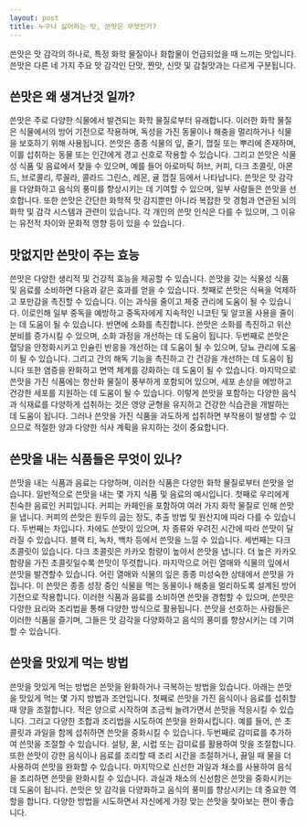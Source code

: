 ```yaml
---
layout: post
title: 누구나 싫어하는 맛, 쓴맛은 무엇인가?  
---
```


쓴맛은 맛 감각의 하나로, 특정 화학 물질이나 화합물이 언급되었을 때 느끼는 맛입니다. 쓴맛은 다른 네 가지 주요 맛 감각인 단맛, 짠맛, 신맛 및 감칠맛과는 다르게 구분됩니다.


<h2>쓴맛은 왜 생겨난것 일까?</h2>
쓴맛은 주로 다양한 식물에서 발견되는 화학 물질로부터 유래합니다. 이러한 화학 물질은 식물에서의 방어 기전으로 작용하며, 독성을 가진 동물이나 해충을 멀리하거나 식물을 보호하기 위해 사용됩니다. 쓴맛은 종종 식물의 잎, 줄기, 껍질 또는 뿌리에 존재하며, 이를 섭취하는 동물 또는 인간에게 경고 신호로 작용할 수 있습니다. 그리고 쓴맛은 식물성 식품 및 음료에서 찾을 수 있으며, 예를 들어 아로마틱 허브, 커피, 다크 초콜릿, 아몬드, 브로콜리, 루꼴라, 콜라드 그린스, 레몬, 귤 껍질 등에서 나타납니다. 쓴맛은 맛 감각을 다양화하고 음식의 풍미를 향상시키는 데 기여할 수 있으며, 일부 사람들은 쓴맛을 선호합니다. 또한 쓴맛은 간단한 화학적 맛 감지뿐만 아니라 복잡한 맛 경험과 연관된 뇌의 화학 및 감각 시스템과 관련이 있습니다. 각 개인의 쓴맛 인식은 다를 수 있으며, 그 이유는 유전적 차이와 문화적 영향 등이 있을 수 있습니다.


<h2>맛없지만 쓴맛이 주는 효능</h2>
쓴맛은 다양한 생리적 및 건강적 효능을 제공할 수 있습니다. 쓴맛을 갖는 식물성 식품 및 음료를 소비하면 다음과 같은 효과를 얻을 수 있습니다. 첫째로 쓴맛은 식욕을 억제하고 포만감을 촉진할 수 있습니다. 이는 과식을 줄이고 체중 관리에 도움이 될 수 있습니다. 이로인해 일부 중독을 예방하고 중독자에게 지속적인 니코틴 및 알코올 사용을 줄이는 데 도움이 될 수 있습니다. 반면에 소화를 촉진합니다. 쓴맛은 소화를 촉진하고 위산 분비를 증가시킬 수 있으며, 소화 과정을 개선하는 데 도움이 됩니다. 두번째로 쓴맛은 혈당을 안정화시키고 인슐린 반응을 개선하는 데 도움이 될 수 있으며, 당뇨 관리에 도움이 될 수 있습니다. 그리고 간의 해독 기능을 촉진하고 간 건강을 개선하는 데 도움이 됩니다 또한 염증을 완화하고 면역 체계를 강화하는 데 도움이 될 수 있습니다. 마지막으로 쓴맛을 가진 식품에는 항산화 물질이 풍부하게 포함되어 있으며, 세포 손상을 예방하고 건강한 세포를 지원하는 데 도움이 될 수 있습니다. 이렇게 쓴맛을 포함하는 다양한 음식과 식재료를 다양하게 섭취하는 것은 영양 균형을 유지하고 건강한 식습관을 개발하는 데 도움이 됩니다. 그러나 쓴맛을 가진 식품을 과도하게 섭취하면 부작용이 발생할 수 있으므로 적절한 양과 다양한 식사 계획을 유지하는 것이 중요합니다.


<h2>쓴맛을 내는 식품들은 무엇이 있나?</h2>
쓴맛을 내는 식품과 음료는 다양하며, 이러한 식품은 다양한 화학 물질로부터 쓴맛을 얻습니다. 일반적으로 쓴맛을 내는 몇 가지 식품 및 음료의 예시입니다. 첫째로 우리에게 친숙한 음료인 커피입니다. 커피는 카페인을 포함하여 여러 가지 화학 물질로 인해 쓴맛을 냅니다. 커피의 쓴맛은 원두의 굽는 정도, 추출 방법 및 원산지에 따라 다를 수 있습니다. 두번째는 차입니다. 차에도 쓴맛이 있으며, 차 종류와 우려진 시간에 따라 쓴맛이 달라질 수 있습니다. 블랙 티, 녹차, 백차 등에서 쓴맛을 느낄 수 있습니다. 세번째는 다크초콜릿이 있습니다. 다크 초콜릿은 카카오 함량이 높아서 쓴맛을 냅니다. 더 높은 카카오 함량을 가진 초콜릿일수록 쓴맛이 뚜렷합니다. 마지막으로 어린 열매와 식물의 잎에서 쓴맛을 발견할수 있습니다. 어린 열매와 식물의 잎은 종종 미성숙한 상태에서 쓴맛을 가집니다. 이 쓴맛은 종종 성장 중인 식물을 먹는 동물이나 해충을 멀리하도록 설계된 방어 기전으로 작용합니다. 이러한 식품과 음료를 소비하면 쓴맛을 경험할 수 있으며, 쓴맛은 다양한 요리와 조리법을 통해 다양한 방식으로 활용됩니다. 쓴맛을 선호하는 사람들은 이러한 식품을 즐기며, 그들은 맛 감각을 다양화하고 음식의 풍미를 향상시키는 데 기여할 수 있습니다.


<h2>쓴맛을 맛있게 먹는 방법</h2>
쓴맛을 맛있게 먹는 방법은 쓴맛을 완화하거나 극복하는 방법을 있습니다. 아래는 쓴맛을 맛있게 먹는 몇 가지 방법과 조언입니다. 첫째로 쓴맛을 가진 음식이나 음료를 섭취할 때 양을 조절합니다. 적은 양으로 시작하여 조금씩 늘려가면서 쓴맛을 적응시킬 수 있습니다. 그리고 다양한 조합과 조리법을 시도하여 쓴맛을 완화시킵니다. 예를 들어, 쓴 초콜릿과 과일을 함께 섭취하면 쓴맛을 중화시킬 수 있습니다. 두번째로 감미료를 추가하여 쓴맛을 조절할 수 있습니다. 설탕, 꿀, 시럽 또는 감미료를 활용하여 맛을 조절합니다. 또한 쓴맛이 강한 음식이나 음료를 조리할 때 조리 시간을 조절하거나, 끓일 때 물을 더 사용하여 쓴맛을 완화할 수 있습니다. 마지막으로 신선한 과일과 채소를 사용하여 음식을 조리하면 쓴맛을 완화시킬 수 있습니다. 과실과 채소의 신선함은 쓴맛을 중화시키는 데 도움이 됩니다. 쓴맛은 맛 감각을 다양화하고 음식의 풍미를 향상시키는 데 중요한 역할을 합니다. 다양한 방법을 시도하면서 자신에게 가장 맞는 쓴맛을 찾아보는 편이 좋습니다.